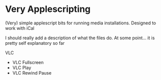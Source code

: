 # Very Applescripting
(Very) simple applescript bits for running media installations.
Designed to work with iCal

I should really add a description of what the files do.
At some point... it is pretty self explanatory so far

VLC
- VLC Fullscreen
- VLC Play
- VLC Rewind Pause
